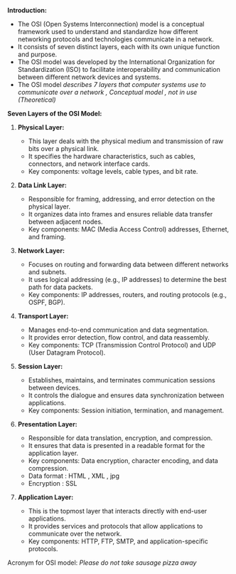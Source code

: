 **Introduction:**

- The OSI (Open Systems Interconnection) model is a conceptual framework used to understand and standardize how different networking protocols and technologies communicate in a network.
- It consists of seven distinct layers, each with its own unique function and purpose.
- The OSI model was developed by the International Organization for Standardization (ISO) to facilitate interoperability and communication between different network devices and systems.
- The OSI model *describes 7 layers that computer systems use to communicate over a network , Conceptual model , not in use (Theoretical)*

**Seven Layers of the OSI Model:**

1. **Physical Layer:**

   - This layer deals with the physical medium and transmission of raw bits over a physical link.
   - It specifies the hardware characteristics, such as cables, connectors, and network interface cards.
   - Key components: voltage levels, cable types, and bit rate.

2. **Data Link Layer:**

   - Responsible for framing, addressing, and error detection on the physical layer.
   - It organizes data into frames and ensures reliable data transfer between adjacent nodes.
   - Key components: MAC (Media Access Control) addresses, Ethernet, and framing.

3. **Network Layer:**

   - Focuses on routing and forwarding data between different networks and subnets.
   - It uses logical addressing (e.g., IP addresses) to determine the best path for data packets.
   - Key components: IP addresses, routers, and routing protocols (e.g., OSPF, BGP).

4. **Transport Layer:**

   - Manages end-to-end communication and data segmentation.
   - It provides error detection, flow control, and data reassembly.
   - Key components: TCP (Transmission Control Protocol) and UDP (User Datagram Protocol).

5. **Session Layer:**

   - Establishes, maintains, and terminates communication sessions between devices.
   - It controls the dialogue and ensures data synchronization between applications.
   - Key components: Session initiation, termination, and management.

6. **Presentation Layer:**

   - Responsible for data translation, encryption, and compression.
   - It ensures that data is presented in a readable format for the application layer.
   - Key components: Data encryption, character encoding, and data compression.
   - Data format : HTML , XML , jpg
   - Encryption : SSL

7. **Application Layer:**
   - This is the topmost layer that interacts directly with end-user applications.
   - It provides services and protocols that allow applications to communicate over the network.
   - Key components: HTTP, FTP, SMTP, and application-specific protocols.

Acronym for OSI model:
_Please do not take sausage pizza away_
